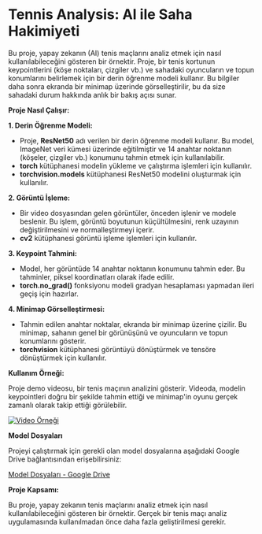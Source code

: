 # Tennis Analysis: AI ile Saha Hakimiyeti

Bu proje, yapay zekanın (AI) tenis maçlarını analiz etmek için nasıl kullanılabileceğini gösteren bir örnektir. Proje, bir tenis kortunun keypointlerini (köşe noktaları, çizgiler vb.) ve sahadaki oyuncuların ve topun konumlarını belirlemek için bir derin öğrenme modeli kullanır. Bu bilgiler daha sonra ekranda bir minimap üzerinde görselleştirilir, bu da size sahadaki durum hakkında anlık bir bakış açısı sunar.

**Proje Nasıl Çalışır:**

**1. Derin Öğrenme Modeli:**

- Proje, **ResNet50** adı verilen bir derin öğrenme modeli kullanır. Bu model, ImageNet veri kümesi üzerinde eğitilmiştir ve 14 anahtar noktanın (köşeler, çizgiler vb.) konumunu tahmin etmek için kullanılabilir.
- **torch** kütüphanesi modelin yükleme ve çalıştırma işlemleri için kullanılır.
- **torchvision.models** kütüphanesi ResNet50 modelini oluşturmak için kullanılır.

**2. Görüntü İşleme:**

- Bir video dosyasından gelen görüntüler, önceden işlenir ve modele beslenir. Bu işlem, görüntü boyutunun küçültülmesini, renk uzayının değiştirilmesini ve normalleştirmeyi içerir.
- **cv2** kütüphanesi görüntü işleme işlemleri için kullanılır.

**3. Keypoint Tahmini:**

- Model, her görüntüde 14 anahtar noktanın konumunu tahmin eder. Bu tahminler, piksel koordinatları olarak ifade edilir.
- **torch.no_grad()** fonksiyonu modeli gradyan hesaplaması yapmadan ileri geçiş için hazırlar.

**4. Minimap Görselleştirmesi:**

- Tahmin edilen anahtar noktalar, ekranda bir minimap üzerine çizilir. Bu minimap, sahanın genel bir görünüşünü ve oyuncuların ve topun konumlarını gösterir.
- **torchvision** kütüphanesi görüntüyü dönüştürmek ve tensöre dönüştürmek için kullanılır.

**Kullanım Örneği:**

Proje demo videosu, bir tenis maçının analizini gösterir. Videoda, modelin keypointleri doğru bir şekilde tahmin ettiği ve minimap'in oyunu gerçek zamanlı olarak takip ettiği görülebilir.

[![Video Örneği](https://img.youtube.com/vi/CgR_yhtCZME/0.jpg)](https://www.youtube.com/watch?v=CgR_yhtCZME)

**Model Dosyaları**

Projeyi çalıştırmak için gerekli olan model dosyalarına aşağıdaki Google Drive bağlantısından erişebilirsiniz:

[Model Dosyaları - Google Drive](https://drive.google.com/drive/folders/1n8mLQ08vsNT33QrZyv7a__aTXRk7Imnx?usp=sharing)

**Proje Kapsamı:**

Bu proje, yapay zekanın tenis maçlarını analiz etmek için nasıl kullanılabileceğini gösteren bir örnektir. Gerçek bir tenis maçı analiz uygulamasında kullanılmadan önce daha fazla geliştirilmesi gerekir.
